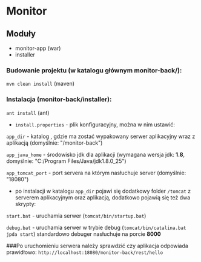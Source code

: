 # Monitor

## Moduły
* monitor-app (war)
* installer

### Budowanie projektu (w katalogu głównym monitor-back/):

`mvn clean install` (maven)

### Instalacja (monitor-back/installer):

`ant install` (ant)

* `install.properties` - plik konfiguracyjny, można w nim ustawić: 

`app_dir` - katalog , gdzie ma zostać wypakowany serwer aplikacyjny wraz z aplikacją (domyślnie: "/monitor-back")

`app_java_home` - środowisko jdk dla aplikacji (wymagana wersja jdk: **1.8**, domyślnie: "C:/Program Files/Java/jdk1.8.0_25")

`app_tomcat_port` - port servera na którym nasłuchuje server (domyślnie: "18080")

* po instalacji w katalogu `app_dir` pojawi się dodatkowy folder `/tomcat` z serverem aplikacyjnym oraz aplikacją, dodatkowo pojawią się też dwa skrypty:

`start.bat` - uruchamia serwer (`tomcat/bin/startup.bat`)

`debug.bat` - uruchamia serwer w trybie debug (`tomcat/bin/catalina.bat jpda start`) standardowo debuger nasłuchuje na porcie **8000**

###Po uruchomieniu serwera należy sprawdzić czy aplikacja odpowiada prawidłowo:
`http://localhost:18080/monitor-back/rest/hello`

